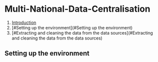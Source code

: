 # Multi-National-Data-Centralisation

1. [Introduction](#introduction)
2. [#Setting up the environment](#Setting up the environment)
3. [#Extracting and cleaning the data from the data sources](#Extracting and cleaning the data from the data sources)


## Setting up the environment
